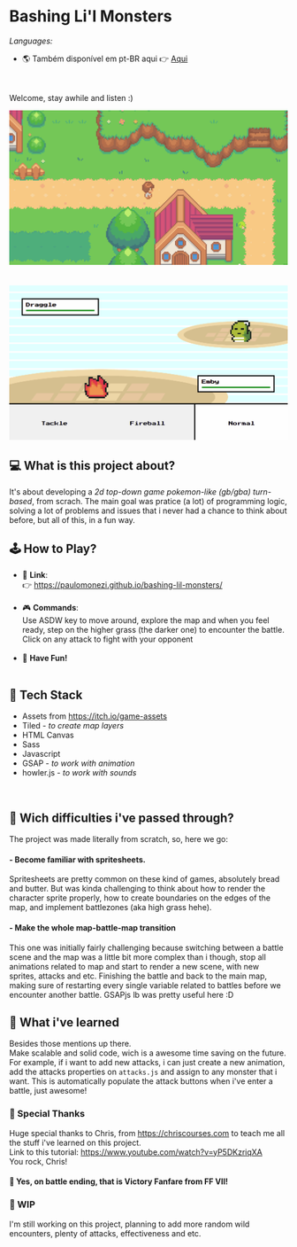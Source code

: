 # Bashing Li'l Monsters

_Languages:_ 
<br>
- 🌎 Também disponível em pt-BR aqui 👉 [Aqui](https://github.com/paulomonezi/clashinglilmonsters/blob/main/README.ptBR.md)

<br><br>
Welcome, stay awhile and listen :)

<img src="./src/gifs/readme-map.gif" alt="gif showing the game map">
<br><br><br>
<img src="./src/gifs/readme-battle.gif" alt="gif showing the battle system">


## 💻 What is this project about?

It's about developing a _2d top-down game pokemon-like (gb/gba) turn-based_, from scrach. The main goal was pratice (a lot) of programming logic, solving a lot of problems and issues that i never had a chance to think about before, but all of this, in a fun way.

## 🕹️ How to Play?
-  🔗 **Link**: <br>
👉 https://paulomonezi.github.io/bashing-lil-monsters/ <br><br>
-  🎮 **Commands**: <br>
Use ASDW key to move around, explore the map and when you feel ready, step on the higher grass (the darker one) to encounter the battle.<br>
Click on any attack to fight with your opponent<br><br>
- 🥳 **Have Fun!**<br><br>

## 🧰 Tech Stack
- Assets from https://itch.io/game-assets
- Tiled - _to create map layers_
- HTML Canvas
- Sass
- Javascript
- GSAP - _to work with animation_
- howler.js - _to work with sounds_
<br>

## 💭 Wich difficulties i've passed through?

The project was made literally from scratch, so, here we go:
#### - Become familiar with spritesheets.
Spritesheets are pretty common on these kind of games, absolutely bread and butter. But was kinda challenging to think about how to render the character sprite properly, how to create boundaries on the edges of the map, and implement battlezones (aka high grass hehe).

#### - Make the whole map-battle-map transition
This one was initially fairly challenging because switching between a battle scene and the map was a little bit more complex than i though, stop all animations related to map and start to render a new scene, with new sprites, attacks and etc. 
Finishing the battle and back to the main map, making sure of restarting every single variable related to battles before we encounter another battle.
GSAPjs lb was pretty useful here :D

## 🧠 What i've learned
Besides those mentions up there.<br>
Make scalable and solid code, wich is a awesome time saving on the future.<br>
For example, if i want to add new attacks, i can just create a new animation, add the attacks properties on `attacks.js` and assign to any monster that i want. This is automatically populate the attack buttons when i've enter a battle, just awesome!

### 🙏 Special Thanks
Huge special thanks to Chris, from https://chriscourses.com to teach me all the stuff i've learned on this project.<br>
Link to this tutorial: https://www.youtube.com/watch?v=yP5DKzriqXA <br>
You rock, Chris!

#### 🎵 Yes, on battle ending, that is Victory Fanfare from FF VII!

### 🔋 WIP
I'm still working on this project, planning to add more random wild encounters, plenty of attacks, effectiveness and etc.
